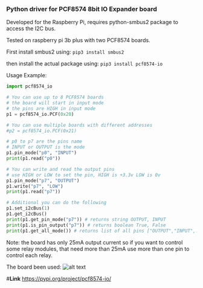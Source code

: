 ### **Python driver for PCF8574 8bit IO Expander board**
Developed for the Raspberry Pi, requires python-smbus2 package to access the I2C bus.

Tested on raspberry pi 3b plus with two PCF8574 boards.


First install smbus2 using:
`pip3 install smbus2` 

then install the actual package using:
`pip3 install pcf8574-io`


Usage Example:
```python
import pcf8574_io

# You can use up to 8 PCF8574 boards
# the board will start in input mode
# the pins are HIGH in input mode
p1 = pcf8574_io.PCF(0x20)

# You can use multiple boards with different addresses
#p2 = pcf8574_io.PCF(0x21)

# p0 to p7 are the pins name
# INPUT or OUTPUT is the mode
p1.pin_mode("p0", "INPUT")
print(p1.read("p0"))

# You can write and read the output pins
# use HIGH or LOW to set the pin, HIGH is +3.3v LOW is 0v
p1.pin_mode("p7", "OUTPUT")
p1.write("p7", "LOW")
print(p1.read("p7"))

# Additional you can do the following
p1.set_i2cBus(1)
p1.get_i2cBus()
print(p1.get_pin_mode("p7")) # returns string OUTPUT, INPUT
print(p1.is_pin_output("p7")) # returns boolean True, False
print(p1.get_all_mode()) # returns list of all pins ["OUTPUT","INPUT",...etc]

```

Note: the board has only 25mA output current so if you want to control some relay modules,
that need more than 25mA use more than one pin to control each relay.

The board been used:
![alt text](https://image.made-in-china.com/2f0j00CbvRKwBGGecA/Pcf8574-Io-Expansion-Board-I-O-Expander-I2c-Bus-Evaluation-Development-Module.jpg)

#**Link**
https://pypi.org/project/pcf8574-io/


